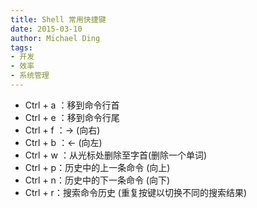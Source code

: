 ```yaml
---
title: Shell 常用快捷键
date: 2015-03-10
author: Michael Ding
tags:
- 开发
- 效率
- 系统管理
---
```


* Ctrl + a ：移到命令行首
* Ctrl + e ：移到命令行尾
* Ctrl + f ：-> (向右)
* Ctrl + b ：<- (向左)
* Ctrl + w ：从光标处删除至字首(删除一个单词)
* Ctrl + p：历史中的上一条命令 (向上)
* Ctrl + n：历史中的下一条命令 (向下)
* Ctrl + r：搜索命令历史 (重复按键以切换不同的搜索结果)
